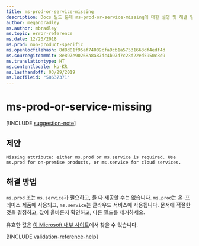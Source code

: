 ```yaml
---
title: ms-prod-or-service-missing
description: Docs 빌드 문제 ms-prod-or-service-missing에 대한 설명 및 해결 방법
author: meganbradley
ms.author: mbradley
ms.topic: error-reference
ms.date: 12/20/2018
ms.prod: non-product-specific
ms.openlocfilehash: 8d8d01f95af74009cfa9cb1a57531663df4edf4d
ms.sourcegitcommit: 8e897e90268a8a87dc4b97d7c28d22ed5950c8d9
ms.translationtype: HT
ms.contentlocale: ko-KR
ms.lasthandoff: 03/29/2019
ms.locfileid: "58637371"
---
```

# <a name="ms-prod-or-service-missing"></a>ms-prod-or-service-missing

[!INCLUDE [suggestion-note](includes/suggestion-note.md)]

## <a name="suggestion"></a>제안

`Missing attribute: either ms.prod or ms.service is required. Use ms.prod for on-premise products, or ms.service for cloud services.`

## <a name="resolution"></a>해결 방법

`ms.prod` 또는 `ms.service`가 필요하고, 둘 다 제공할 수는 없습니다. `ms.prod`는 온-프레미스 제품에 사용되고, `ms.service`는 클라우드 서비스에 사용됩니다. 문서에 적절한 것을 결정하고, 값이 올바른지 확인하고, 다른 필드를 제거하세요.

유효한 값은 [이 Microsoft 내부 사이트](https://docsmetadatatool.azurewebsites.net/allowlists)에서 찾을 수 있습니다.

<!--make sure to add this file to your includes folder and verify the path-->
[!INCLUDE [validation-reference-help](includes/validation-reference-help.md)]